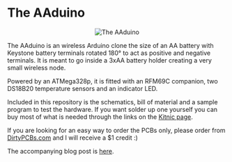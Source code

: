 # The AAduino

<p align="center">
  <img src="https://raw.githubusercontent.com/kanflo/aaduino/master/aaduino.jpg" alt="The AAduino"/>
</p>

The AAduino is an wireless Arduino clone the size of an AA battery with Keystone battery terminals rotated 180° to act as positive and negative terminals. It is meant to go inside a 3xAA battery holder creating a very small wireless node.

Powered by an ATMega328p, it is fitted with an RFM69C companion, two DS18B20 temperature sensors and an indicator LED.

Included in this repository is the schematics, bill of material and a sample program to test the hardware.
If you want solder up one yourself you can buy most of what is needed through the links on the [Kitnic page](https://kitnic.it/boards/github.com/kanflo/aaduino).

If you are looking for an easy way to order the PCBs only, please order from [DirtyPCBs.com](http://dirtypcbs.com/view.php?share=18116&accesskey=5cb9ea9c4754e5c9102b4350393b244e) and I will receive a $1 credit :)

The accompanying blog post is [here](http://johan.kanflo.com/the-aaduino).

